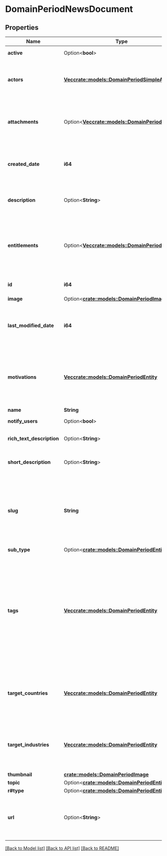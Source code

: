 # DomainPeriodNewsDocument

## Properties

Name | Type | Description | Notes
------------ | ------------- | ------------- | -------------
**active** | Option<**bool**> | legacy field, not used | [optional]
**actors** | [**Vec<crate::models::DomainPeriodSimpleActor>**](domain.SimpleActor.md) | Actors mentioned, related or referenced in the news/report |
**attachments** | Option<[**Vec<crate::models::DomainPeriodFile>**](domain.File.md)> | News attachment, containing either pdf url or feeds zip and/or gzip archive | [optional]
**created_date** | **i64** | Date of the news document creation, unix timestampt |
**description** | Option<**String**> | Full report description, extracted from the document | [optional]
**entitlements** | Option<[**Vec<crate::models::DomainPeriodEntity>**](domain.Entity.md)> | internal property used for permissions check of access, not returned or explicitly filterable | [optional]
**id** | **i64** | Integer ID of the News document |
**image** | Option<[**crate::models::DomainPeriodImage**](domain.Image.md)> |  | [optional]
**last_modified_date** | **i64** | Date of the news document last modification, unix timestampt |
**motivations** | [**Vec<crate::models::DomainPeriodEntity>**](domain.Entity.md) | News mentioned motivation or motivation of related actors and malware families |
**name** | **String** | News title |
**notify_users** | Option<**bool**> | internal field, not used | [optional]
**rich_text_description** | Option<**String**> | Rich text description with markup | [optional]
**short_description** | Option<**String**> | Short description of the report content | [optional]
**slug** | **String** | News title in a url friendly way, which is title in lowercase and special characters including space replaced with dash |
**sub_type** | Option<[**crate::models::DomainPeriodEntity**](domain.Entity.md)> |  | [optional]
**tags** | [**Vec<crate::models::DomainPeriodEntity>**](domain.Entity.md) | News tags, which contains MITRE, Vulnerability community identifiers, capabilities, malware family name, customer target, activity cluster, notable event, geopolitical issue |
**target_countries** | [**Vec<crate::models::DomainPeriodEntity>**](domain.Entity.md) | News mentioned target countries or related actor's target countries |
**target_industries** | [**Vec<crate::models::DomainPeriodEntity>**](domain.Entity.md) | News mentioned target industries or related actor's target industries |
**thumbnail** | [**crate::models::DomainPeriodImage**](domain.Image.md) |  |
**topic** | Option<[**crate::models::DomainPeriodEntity**](domain.Entity.md)> |  | [optional]
**r#type** | Option<[**crate::models::DomainPeriodEntity**](domain.Entity.md)> |  | [optional]
**url** | Option<**String**> | URL of the news document where it can be accessed in the Falcon Portal | [optional]

[[Back to Model list]](./README.md#documentation-for-models) [[Back to API list]](./README.md#documentation-for-api-endpoints) [[Back to README]](../README.md)

